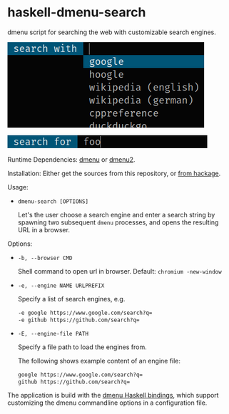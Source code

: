 # haskell-dmenu-search
dmenu script for searching the web with customizable search engines.

![dmenu-search screenshot 1](doc/dmenu-search-1.png)

![dmenu-search screenshot 2](doc/dmenu-search-2.png)

Runtime Dependencies:
[dmenu](http://tools.suckless.org/dmenu/) or
[dmenu2](https://bitbucket.org/melek/dmenu2).

Installation:
  Either get the sources from this repository, or
  [from hackage](https://hackage.haskell.org/package/dmenu-pkill).

Usage:

*   `dmenu-search [OPTIONS]`

    Let's the user choose a search engine and enter a search string by
    spawning two subsequent `dmenu` processes, and opens the resulting
    URL in a browser.

Options:

*   `-b, --browser CMD`

    Shell command to open url in browser. Default: `chromium -new-window`
*   `-e, --engine NAME URLPREFIX`

    Specify a list of search engines, e.g.
    
        -e google https://www.google.com/search?q=
        -e github https://github.com/search?q=
*   `-E, --engine-file PATH`

    Specify a file path to load the engines from.
    
    The following shows example content of an engine file:
    
        google https://www.google.com/search?q=
        github https://github.com/search?q=

The application is build with the
[dmenu Haskell bindings](https://hackage.haskell.org/package/dmenu), which
support customizing the dmenu commandline options in a configuration file.
